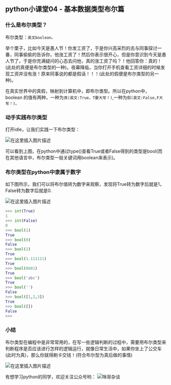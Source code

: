 ## python小课堂04 - 基本数据类型布尔篇
###  什么是布尔类型？
布尔类型：```英文boolean。```

举个栗子，比如今天是愚人节！你发工资了，于是你兴高采烈的去与同事探讨一番，同事偷偷的告诉你，他涨工资了！然后你表示很开心，但是你意识到今天是愚人节了，于是你充满疑问的心态去问他，真的涨工资了吗？！他回答你：真的！(此处的真便是布尔类型的一种)。夜幕降临，当你打开手机查看工资详细的时候发现工资并没有涨！原来同事说的都是假话！！！(此处的假便是布尔类型的另一种)。

在真实世界中的真假，映射到计算机中，即布尔类型。所以在python中，boolean 的值有两种，一种为```真(英文:True，T要大写！)```,一种为```假(英文:False,F大写！)。```


### 动手实践布尔类型

打开idle，让我们实践一下布尔类型：

![在这里插入图片描述](https://img-blog.csdnimg.cn/20181106205925815.png?x-oss-process=image/watermark,type_ZmFuZ3poZW5naGVpdGk,shadow_10,text_aHR0cHM6Ly9ibG9nLmNzZG4ubmV0L3M3NDA1NTY0NzI=,size_16,color_FFFFFF,t_70)

可以看到上图，在python中通过type()查看True或者False得到的类型是bool(而在其他语言中，布尔类型一般关键词用boolean来表示)。

### 布尔类型在python中隶属于数字

如下图所示，我们可以将布尔值转为数字来观察，发现将True转为数字后就是1，False转为数字后就是0.

![在这里插入图片描述](https://img-blog.csdnimg.cn/20181106205954374.png?x-oss-process=image/watermark,type_ZmFuZ3poZW5naGVpdGk,shadow_10,text_aHR0cHM6Ly9ibG9nLmNzZG4ubmV0L3M3NDA1NTY0NzI=,size_16,color_FFFFFF,t_70)

```python
>>> int(True)
1
>>> int(False)
0
>>> bool(1)
True
>>> bool(0)
False
>>> bool(2)
True
>>> bool(1.111111)
True
>>> bool(0b01)
True
>>> bool('abc')
True
>>> bool('')
False
>>> bool([1,2,3])
True
>>> bool([])
False
>>> 
```

### 小结
布尔类型在编程中是非常常用的，在写一些逻辑判断的过程中，需要用布尔类型来判断程序是否应该进行怎样的逻辑运行，就像日常生活中，如果你坐上了公交车(此时为真)，那么你就得刷卡交钱！(符合布尔型为真后做的事情)

![在这里插入图片描述](https://img-blog.csdnimg.cn/20181106210037963.png?x-oss-process=image/watermark,type_ZmFuZ3poZW5naGVpdGk,shadow_10,text_aHR0cHM6Ly9ibG9nLmNzZG4ubmV0L3M3NDA1NTY0NzI=,size_16,color_FFFFFF,t_70)

有想学习python的同学，欢迎关注公众号哟：
![咪哥杂谈](https://img-blog.csdnimg.cn/20181104164256754.png)

